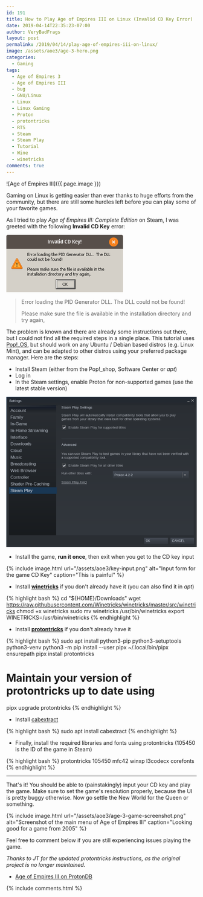 ```yaml
---
id: 191
title: How to Play Age of Empires III on Linux (Invalid CD Key Error)
date: 2019-04-14T22:35:23-07:00
author: VeryBadFrags
layout: post
permalink: /2019/04/14/play-age-of-empires-iii-on-linux/
image: /assets/aoe3/age-3-hero.png
categories:
  - Gaming
tags:
  - Age of Empires 3
  - Age of Empires III
  - bug
  - GNU/Linux
  - Linux
  - Linux Gaming
  - Proton
  - protontricks
  - RTS
  - Steam
  - Steam Play
  - Tutorial
  - Wine
  - winetricks
comments: true
---
```

![Age of Empires III]({{ page.image }})

Gaming on Linux is getting easier than ever thanks to huge efforts from the community, but there are still some hurdles left before you can play some of your favorite games.

As I tried to play *Age of Empires III: Complete Edition* on Steam, I was greeted with the following **Invalid CD Key** error:

![PID Generator DLL](/assets/aoe3/invalid_key.png)
> Error loading the PID Generator DLL. The DLL could not be found!
>
> Please make sure the file is available in the installation directory and try again,

<!-- more -->

The problem is known and there are already some instructions out there, but I could not find all the required steps in a single place. This tutorial uses [Pop!_OS](https://system76.com/pop), but should work on any Ubuntu / Debian based distros (e.g. Linux Mint), and can be adapted to other distros using your preferred package manager. Here are the steps:

* Install Steam (either from the Pop!_shop, Software Center or *apt*)
* Log in
* In the Steam settings, enable Proton for non-supported games (use the latest stable version)

![Image](/assets/aoe3/steam-proton-settings.png)

* Install the game, **run it once**, then exit when you get to the CD key input

{% include image.html url="/assets/aoe3/key-input.png" alt="Input form for the game CD Key" caption="This is painful" %}

* Install **[winetricks](https://github.com/Winetricks/winetricks)** if you don't already have it (you can also find it in *apt*)

{% highlight bash %}
cd "${HOME}/Downloads"
wget https://raw.githubusercontent.com/Winetricks/winetricks/master/src/winetricks
chmod +x winetricks
sudo mv winetricks /usr/bin/winetricks
export WINETRICKS=/usr/bin/winetricks
{% endhighlight %}

* Install **[protontricks](https://github.com/Matoking/protontricks)** if you don't already have it

{% highlight bash %}
sudo apt install python3-pip python3-setuptools python3-venv
python3 -m pip install --user pipx
~/.local/bin/pipx ensurepath
pipx install protontricks

# Maintain your version of protontricks up to date using
pipx upgrade protontricks
{% endhighlight %}

* Install [cabextract](https://packages.ubuntu.com/search?keywords=cabextract)

{% highlight bash %}
sudo apt install cabextract
{% endhighlight %}

* Finally, install the required libraries and fonts using protontricks (105450 is the ID of the game in Steam)

{% highlight bash %}
protontricks 105450 mfc42 winxp l3codecx corefonts
{% endhighlight %}

---

That's it! You should be able to (painstakingly) input your CD key and play the game. Make sure to set the game's resolution properly, because the UI is pretty buggy otherwise. Now go settle the New World for the Queen or something.

{% include image.html url="/assets/aoe3/age-3-game-screenshot.png" alt="Screenshot of the main menu of Age of Empires III" caption="Looking good for a game from 2005" %}

Feel free to comment below if you are still experiencing issues playing the game.

*Thanks to JT for the updated protontricks instructions, as the original project is no longer maintained.*

* [Age of Empires III on ProtonDB](https://www.protondb.com/app/105450)

{% include comments.html %}
